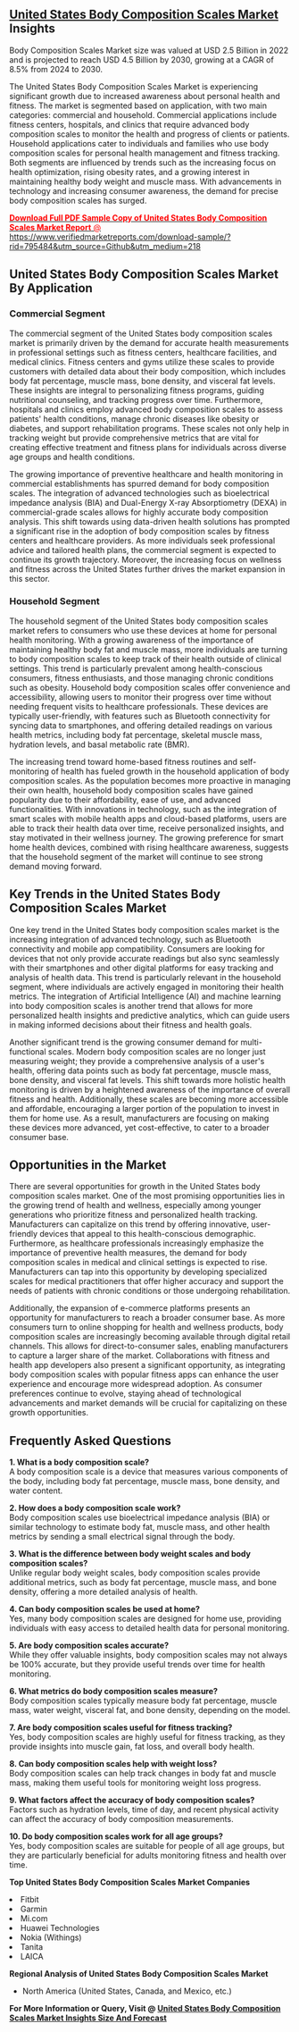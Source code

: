 <h2><a href="https://www.verifiedmarketreports.com/download-sample/?rid=795484&amp;utm_source=Github&amp;utm_medium=218" target="_blank">United States Body Composition Scales Market</a> Insights</h2><p>Body Composition Scales Market size was valued at USD 2.5 Billion in 2022 and is projected to reach USD 4.5 Billion by 2030, growing at a CAGR of 8.5% from 2024 to 2030.</p><p><p>The United States Body Composition Scales Market is experiencing significant growth due to increased awareness about personal health and fitness. The market is segmented based on application, with two main categories: commercial and household. Commercial applications include fitness centers, hospitals, and clinics that require advanced body composition scales to monitor the health and progress of clients or patients. Household applications cater to individuals and families who use body composition scales for personal health management and fitness tracking. Both segments are influenced by trends such as the increasing focus on health optimization, rising obesity rates, and a growing interest in maintaining healthy body weight and muscle mass. With advancements in technology and increasing consumer awareness, the demand for precise body composition scales has surged. <a href="#"><p><span class=""><span style="color: #ff0000;"><strong>Download Full PDF Sample Copy of United States Body Composition Scales Market Report</strong> @ </span><a href="https://www.verifiedmarketreports.com/download-sample/?rid=795484&amp;utm_source=Github&amp;utm_medium=218" target="_blank">https://www.verifiedmarketreports.com/download-sample/?rid=795484&amp;utm_source=Github&amp;utm_medium=218</a></span></p></a></p> <h2>United States Body Composition Scales Market By Application</h2> <h3>Commercial Segment</h3> <p>The commercial segment of the United States body composition scales market is primarily driven by the demand for accurate health measurements in professional settings such as fitness centers, healthcare facilities, and medical clinics. Fitness centers and gyms utilize these scales to provide customers with detailed data about their body composition, which includes body fat percentage, muscle mass, bone density, and visceral fat levels. These insights are integral to personalizing fitness programs, guiding nutritional counseling, and tracking progress over time. Furthermore, hospitals and clinics employ advanced body composition scales to assess patients' health conditions, manage chronic diseases like obesity or diabetes, and support rehabilitation programs. These scales not only help in tracking weight but provide comprehensive metrics that are vital for creating effective treatment and fitness plans for individuals across diverse age groups and health conditions. <p>The growing importance of preventive healthcare and health monitoring in commercial establishments has spurred demand for body composition scales. The integration of advanced technologies such as bioelectrical impedance analysis (BIA) and Dual-Energy X-ray Absorptiometry (DEXA) in commercial-grade scales allows for highly accurate body composition analysis. This shift towards using data-driven health solutions has prompted a significant rise in the adoption of body composition scales by fitness centers and healthcare providers. As more individuals seek professional advice and tailored health plans, the commercial segment is expected to continue its growth trajectory. Moreover, the increasing focus on wellness and fitness across the United States further drives the market expansion in this sector.</p> <h3>Household Segment</h3> <p>The household segment of the United States body composition scales market refers to consumers who use these devices at home for personal health monitoring. With a growing awareness of the importance of maintaining healthy body fat and muscle mass, more individuals are turning to body composition scales to keep track of their health outside of clinical settings. This trend is particularly prevalent among health-conscious consumers, fitness enthusiasts, and those managing chronic conditions such as obesity. Household body composition scales offer convenience and accessibility, allowing users to monitor their progress over time without needing frequent visits to healthcare professionals. These devices are typically user-friendly, with features such as Bluetooth connectivity for syncing data to smartphones, and offering detailed readings on various health metrics, including body fat percentage, skeletal muscle mass, hydration levels, and basal metabolic rate (BMR). <p>The increasing trend toward home-based fitness routines and self-monitoring of health has fueled growth in the household application of body composition scales. As the population becomes more proactive in managing their own health, household body composition scales have gained popularity due to their affordability, ease of use, and advanced functionalities. With innovations in technology, such as the integration of smart scales with mobile health apps and cloud-based platforms, users are able to track their health data over time, receive personalized insights, and stay motivated in their wellness journey. The growing preference for smart home health devices, combined with rising healthcare awareness, suggests that the household segment of the market will continue to see strong demand moving forward.</p> <h2>Key Trends in the United States Body Composition Scales Market</h2> <p>One key trend in the United States body composition scales market is the increasing integration of advanced technology, such as Bluetooth connectivity and mobile app compatibility. Consumers are looking for devices that not only provide accurate readings but also sync seamlessly with their smartphones and other digital platforms for easy tracking and analysis of health data. This trend is particularly relevant in the household segment, where individuals are actively engaged in monitoring their health metrics. The integration of Artificial Intelligence (AI) and machine learning into body composition scales is another trend that allows for more personalized health insights and predictive analytics, which can guide users in making informed decisions about their fitness and health goals.</p> <p>Another significant trend is the growing consumer demand for multi-functional scales. Modern body composition scales are no longer just measuring weight; they provide a comprehensive analysis of a user's health, offering data points such as body fat percentage, muscle mass, bone density, and visceral fat levels. This shift towards more holistic health monitoring is driven by a heightened awareness of the importance of overall fitness and health. Additionally, these scales are becoming more accessible and affordable, encouraging a larger portion of the population to invest in them for home use. As a result, manufacturers are focusing on making these devices more advanced, yet cost-effective, to cater to a broader consumer base.</p> <h2>Opportunities in the Market</h2> <p>There are several opportunities for growth in the United States body composition scales market. One of the most promising opportunities lies in the growing trend of health and wellness, especially among younger generations who prioritize fitness and personalized health tracking. Manufacturers can capitalize on this trend by offering innovative, user-friendly devices that appeal to this health-conscious demographic. Furthermore, as healthcare professionals increasingly emphasize the importance of preventive health measures, the demand for body composition scales in medical and clinical settings is expected to rise. Manufacturers can tap into this opportunity by developing specialized scales for medical practitioners that offer higher accuracy and support the needs of patients with chronic conditions or those undergoing rehabilitation.</p> <p>Additionally, the expansion of e-commerce platforms presents an opportunity for manufacturers to reach a broader consumer base. As more consumers turn to online shopping for health and wellness products, body composition scales are increasingly becoming available through digital retail channels. This allows for direct-to-consumer sales, enabling manufacturers to capture a larger share of the market. Collaborations with fitness and health app developers also present a significant opportunity, as integrating body composition scales with popular fitness apps can enhance the user experience and encourage more widespread adoption. As consumer preferences continue to evolve, staying ahead of technological advancements and market demands will be crucial for capitalizing on these growth opportunities.</p> <h2>Frequently Asked Questions</h2> <p><strong>1. What is a body composition scale?</strong><br>A body composition scale is a device that measures various components of the body, including body fat percentage, muscle mass, bone density, and water content.</p> <p><strong>2. How does a body composition scale work?</strong><br>Body composition scales use bioelectrical impedance analysis (BIA) or similar technology to estimate body fat, muscle mass, and other health metrics by sending a small electrical signal through the body.</p> <p><strong>3. What is the difference between body weight scales and body composition scales?</strong><br>Unlike regular body weight scales, body composition scales provide additional metrics, such as body fat percentage, muscle mass, and bone density, offering a more detailed analysis of health.</p> <p><strong>4. Can body composition scales be used at home?</strong><br>Yes, many body composition scales are designed for home use, providing individuals with easy access to detailed health data for personal monitoring.</p> <p><strong>5. Are body composition scales accurate?</strong><br>While they offer valuable insights, body composition scales may not always be 100% accurate, but they provide useful trends over time for health monitoring.</p> <p><strong>6. What metrics do body composition scales measure?</strong><br>Body composition scales typically measure body fat percentage, muscle mass, water weight, visceral fat, and bone density, depending on the model.</p> <p><strong>7. Are body composition scales useful for fitness tracking?</strong><br>Yes, body composition scales are highly useful for fitness tracking, as they provide insights into muscle gain, fat loss, and overall body health.</p> <p><strong>8. Can body composition scales help with weight loss?</strong><br>Body composition scales can help track changes in body fat and muscle mass, making them useful tools for monitoring weight loss progress.</p> <p><strong>9. What factors affect the accuracy of body composition scales?</strong><br>Factors such as hydration levels, time of day, and recent physical activity can affect the accuracy of body composition measurements.</p> <p><strong>10. Do body composition scales work for all age groups?</strong><br>Yes, body composition scales are suitable for people of all age groups, but they are particularly beneficial for adults monitoring fitness and health over time.</p> </p><p><strong>Top United States Body Composition Scales Market Companies</strong></p><div data-test-id=""><p><li>Fitbit</li><li> Garmin</li><li> Mi.com</li><li> Huawei Technologies</li><li> Nokia (Withings)</li><li> Tanita</li><li> LAICA</li></p><div><strong>Regional Analysis of&nbsp;United States Body Composition Scales Market</strong></div><ul><li dir="ltr"><p dir="ltr">North America&nbsp;(United States, Canada, and Mexico, etc.)</p></li></ul><p><strong>For More Information or Query, Visit @&nbsp;</strong><strong><a href="https://www.verifiedmarketreports.com/product/body-composition-scales-market/?utm_source=Github&amp;utm_medium=218" target="_blank">United States Body Composition Scales Market Insights Size And Forecast</a></strong></p></div>
